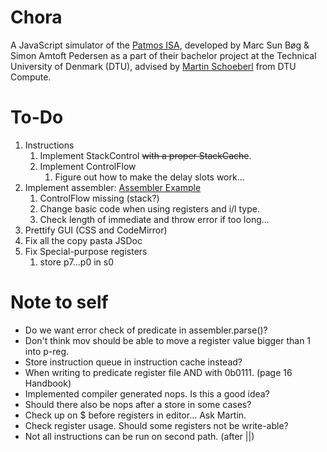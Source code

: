 # Chora
A JavaScript simulator of the [Patmos ISA](http://patmos.compute.dtu.dk/), developed by Marc Sun Bøg & Simon Amtoft Pedersen as a part of their bachelor project at the Technical University of Denmark (DTU), advised by [Martin Schoeberl](https://www.imm.dtu.dk/~masca/) from DTU Compute. 

# To-Do
1. Instructions 
    1. Implement StackControl ~~with a proper StackCache~~.
    2. Implement ControlFlow
        1. Figure out how to make the delay slots work...
2. Implement assembler: [Assembler Example](https://softwareengineering.stackexchange.com/questions/324587/write-an-assembler-in-c-why-writing-a-machine-code-translator-for-a-low-level)
    1. ControlFlow missing (stack?)
    2. Change basic code when using registers and i/l type.
    3. Check length of immediate and throw error if too long... 
4. Prettify GUI (CSS and CodeMirror)
5. Fix all the copy pasta JSDoc
6. Fix Special-purpose registers
    1. store p7...p0 in s0
    
# Note to self
- Do we want error check of predicate in assembler.parse()?
- Don't think mov should be able to move a register value bigger than 1 into p-reg.
- Store instruction queue in instruction cache instead? 
- When writing to predicate register file AND with 0b0111. (page 16 Handbook)
- Implemented compiler generated nops. Is this a good idea?
- Should there also be nops after a store in some cases?
- Check up on $ before registers in editor... Ask Martin.
- Check register usage. Should some registers not be write-able?
- Not all instructions can be run on second path. (after ||)
